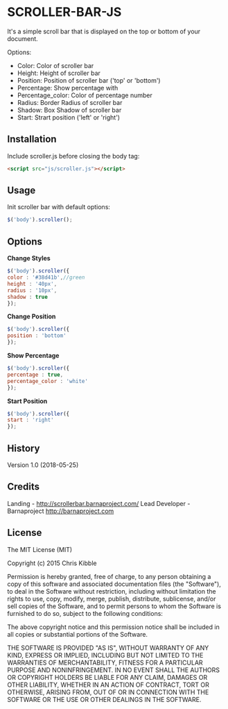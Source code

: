 # SCROLLER-BAR-JS

It's a simple scroll bar that is displayed on the top or bottom of your document.

Options:
- Color: Color of scroller bar
- Height: Height of scroller bar
- Position: Position of scroller bar ('top' or 'bottom')
- Percentage: Show percentage with
- Percentage_color: Color of percentage number
- Radius: Border Radius of scroller bar
- Shadow: Box Shadow of scroller bar
- Start: Strart position ('left' or 'right')

## Installation

Include scroller.js before closing the body tag:

```html
<script src="js/scroller.js"></script>
```

## Usage

Init scroller bar with default options:

```javascript
$('body').scroller();
```

## Options

**Change Styles**
```javascript
$('body').scroller({
color : '#38d41b',//green
height : '40px',
radius : '10px',
shadow : true
});
```

**Change Position**
```javascript
$('body').scroller({
position : 'bottom'
});
```

**Show Percentage**
```javascript
$('body').scroller({
percentage : true,
percentage_color : 'white'
});
```

**Start Position**
```javascript
$('body').scroller({
start : 'right'
});
```

## History

Version 1.0 (2018-05-25)

## Credits

Landing - http://scrollerbar.barnaproject.com/
Lead Developer - Barnaproject http://barnaproject.com

## License
 
The MIT License (MIT)

Copyright (c) 2015 Chris Kibble

Permission is hereby granted, free of charge, to any person obtaining a copy of this software and associated documentation files (the "Software"), to deal in the Software without restriction, including without limitation the rights to use, copy, modify, merge, publish, distribute, sublicense, and/or sell copies of the Software, and to permit persons to whom the Software is furnished to do so, subject to the following conditions:

The above copyright notice and this permission notice shall be included in all copies or substantial portions of the Software.

THE SOFTWARE IS PROVIDED "AS IS", WITHOUT WARRANTY OF ANY KIND, EXPRESS OR IMPLIED, INCLUDING BUT NOT LIMITED TO THE WARRANTIES OF MERCHANTABILITY, FITNESS FOR A PARTICULAR PURPOSE AND NONINFRINGEMENT. IN NO EVENT SHALL THE AUTHORS OR COPYRIGHT HOLDERS BE LIABLE FOR ANY CLAIM, DAMAGES OR OTHER LIABILITY, WHETHER IN AN ACTION OF CONTRACT, TORT OR OTHERWISE, ARISING FROM, OUT OF OR IN CONNECTION WITH THE SOFTWARE OR THE USE OR OTHER DEALINGS IN THE SOFTWARE.
